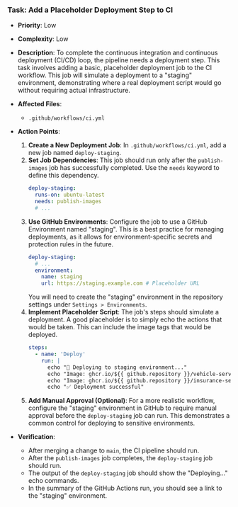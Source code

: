 ### Task: Add a Placeholder Deployment Step to CI

-   **Priority**: Low
-   **Complexity**: Low
-   **Description**: To complete the continuous integration and continuous deployment (CI/CD) loop, the pipeline needs a deployment step. This task involves adding a basic, placeholder deployment job to the CI workflow. This job will simulate a deployment to a "staging" environment, demonstrating where a real deployment script would go without requiring actual infrastructure.
-   **Affected Files**:
    -   `.github/workflows/ci.yml`

-   **Action Points**:

    1.  **Create a New Deployment Job**: In `.github/workflows/ci.yml`, add a new job named `deploy-staging`.
    2.  **Set Job Dependencies**: This job should run only after the `publish-images` job has successfully completed. Use the `needs` keyword to define this dependency.
        ```yaml
        deploy-staging:
          runs-on: ubuntu-latest
          needs: publish-images
          # ...
        ```
    3.  **Use GitHub Environments**: Configure the job to use a GitHub Environment named "staging". This is a best practice for managing deployments, as it allows for environment-specific secrets and protection rules in the future.
        ```yaml
        deploy-staging:
          # ...
          environment:
            name: staging
            url: https://staging.example.com # Placeholder URL
        ```
        You will need to create the "staging" environment in the repository settings under `Settings > Environments`.
    4.  **Implement Placeholder Script**: The job's steps should simulate a deployment. A good placeholder is to simply echo the actions that would be taken. This can include the image tags that would be deployed.
        ```yaml
        steps:
          - name: 'Deploy'
            run: |
              echo "🚀 Deploying to staging environment..."
              echo "Image: ghcr.io/${{ github.repository }}/vehicle-service:${{ github.sha }}"
              echo "Image: ghcr.io/${{ github.repository }}/insurance-service:${{ github.sha }}"
              echo "✅ Deployment successful"
        ```
    5.  **Add Manual Approval (Optional)**: For a more realistic workflow, configure the "staging" environment in GitHub to require manual approval before the `deploy-staging` job can run. This demonstrates a common control for deploying to sensitive environments.

-   **Verification**:
    -   After merging a change to `main`, the CI pipeline should run.
    -   After the `publish-images` job completes, the `deploy-staging` job should run.
    -   The output of the `deploy-staging` job should show the "Deploying..." echo commands.
    -   In the summary of the GitHub Actions run, you should see a link to the "staging" environment.
